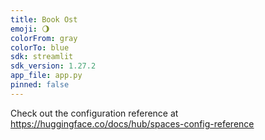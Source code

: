 ```yaml
---
title: Book Ost
emoji: 🌖
colorFrom: gray
colorTo: blue
sdk: streamlit
sdk_version: 1.27.2
app_file: app.py
pinned: false
---
```


Check out the configuration reference at https://huggingface.co/docs/hub/spaces-config-reference
